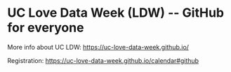# UC Love Data Week (LDW) -- GitHub for everyone

More info about UC LDW: https://uc-love-data-week.github.io/

Registration: https://uc-love-data-week.github.io/calendar#github 
